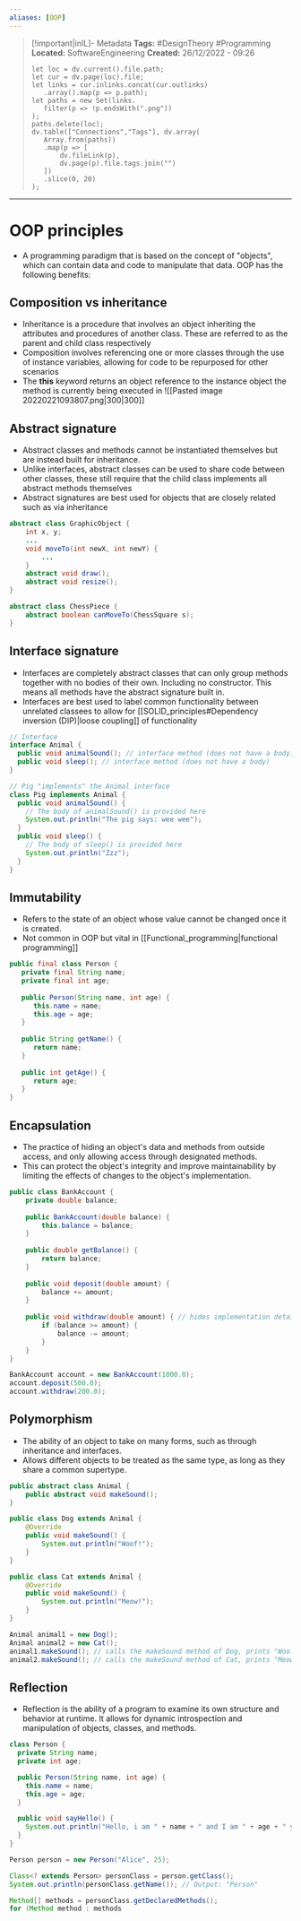 ```yaml
---
aliases: [OOP]
---
```


> [!important|inIL]- Metadata
> **Tags:** #DesignTheory #Programming 
> **Located:** SoftwareEngineering
> **Created:** 26/12/2022 - 09:26
> ```dataviewjs
>let loc = dv.current().file.path;
>let cur = dv.page(loc).file;
>let links = cur.inlinks.concat(cur.outlinks)
>    .array().map(p => p.path);
>let paths = new Set(links.
>    filter(p => !p.endsWith(".png"))
>);
>paths.delete(loc);
>dv.table(["Connections","Tags"], dv.array(
>    Array.from(paths))
>    .map(p => [
>        dv.fileLink(p),
>        dv.page(p).file.tags.join("")
>    ])
>    .slice(0, 20)
>);
> ```

___
# OOP principles
- A programming paradigm that is based on the concept of "objects", which can contain data and code to manipulate that data. OOP has the following benefits:


## Composition vs inheritance
- Inheritance is a procedure that involves an object inheriting the attributes and procedures of another class. These are referred to as the parent and child class respectively 
- Composition involves referencing one or more classes through the use of instance variables, allowing for code to be repurposed for other scenarios 
- The **this** keyword returns an object reference to the instance object the method is currently being executed in
![[Pasted image 20220221093807.png|300|300]]

## Abstract signature

- Abstract classes and methods cannot be instantiated themselves but are instead built for inheritance. 
- Unlike interfaces, abstract classes can be used to share code between other classes, these still require that the child class implements all abstract methods themselves
- Abstract signatures are best used for objects that are closely related such as via inheritance 


```java 
abstract class GraphicObject {
    int x, y;
    ...
    void moveTo(int newX, int newY) {
        ...
    }
    abstract void draw();
    abstract void resize();
}

abstract class ChessPiece {
    abstract boolean canMoveTo(ChessSquare s);
} 
```


## Interface signature

- Interfaces are completely abstract classes that can only group methods together with no bodies of their own. Including no constructor. This means all methods have the abstract signature built in.
- Interfaces are best used to label common functionality between unrelated classees to allow for [[SOLID_principles#Dependency inversion (DIP)|loose coupling]] of functionality

```java
// Interface
interface Animal {
  public void animalSound(); // interface method (does not have a body)
  public void sleep(); // interface method (does not have a body)
}

// Pig "implements" the Animal interface
class Pig implements Animal {
  public void animalSound() {
    // The body of animalSound() is provided here
    System.out.println("The pig says: wee wee");
  }
  public void sleep() {
    // The body of sleep() is provided here
    System.out.println("Zzz");
  }
}
```

## Immutability

-   Refers to the state of an object whose value cannot be changed once it is created.
- Not common in OOP but vital in [[Functional_programming|functional programming]]

```java
public final class Person {
   private final String name;
   private final int age;
   
   public Person(String name, int age) {
      this.name = name;
      this.age = age;
   }
   
   public String getName() {
      return name;
   }
   
   public int getAge() {
      return age;
   }
}
```
## Encapsulation

- The practice of hiding an object's data and methods from outside access, and only allowing access through designated methods.
-   This can protect the object's integrity and improve maintainability by limiting the effects of changes to the object's implementation.

```java
public class BankAccount {
    private double balance;
    
    public BankAccount(double balance) {
        this.balance = balance;
    }
    
    public double getBalance() {
        return balance;
    }
    
    public void deposit(double amount) {
        balance += amount;
    }
    
    public void withdraw(double amount) { // hides implementation details from user
        if (balance >= amount) {
            balance -= amount;
        }
    }
}

BankAccount account = new BankAccount(1000.0);
account.deposit(500.0);
account.withdraw(200.0);
```

## Polymorphism
-   The ability of an object to take on many forms, such as through inheritance and interfaces.
-   Allows different objects to be treated as  the same type, as long as they share a common supertype.

```java
public abstract class Animal {
    public abstract void makeSound();
}

public class Dog extends Animal {
    @Override
    public void makeSound() {
        System.out.println("Woof!");
    }
}

public class Cat extends Animal {
    @Override
    public void makeSound() {
        System.out.println("Meow!");
    }
}

Animal animal1 = new Dog();
Animal animal2 = new Cat();
animal1.makeSound(); // calls the makeSound method of Dog, prints "Woof!"
animal2.makeSound(); // calls the makeSound method of Cat, prints "Meow!"
```


## Reflection
- Reflection is the ability of a program to examine its own structure and behavior at runtime. It allows for dynamic introspection and manipulation of objects, classes, and methods.


```java
class Person {
  private String name;
  private int age;

  public Person(String name, int age) {
    this.name = name;
    this.age = age;
  }

  public void sayHello() {
    System.out.println("Hello, i am " + name + " and I am " + age + " years old.");
  }
}

Person person = new Person("Alice", 25);

Class<? extends Person> personClass = person.getClass();
System.out.println(personClass.getName()); // Output: "Person"

Method[] methods = personClass.getDeclaredMethods();
for (Method method : methods
```
